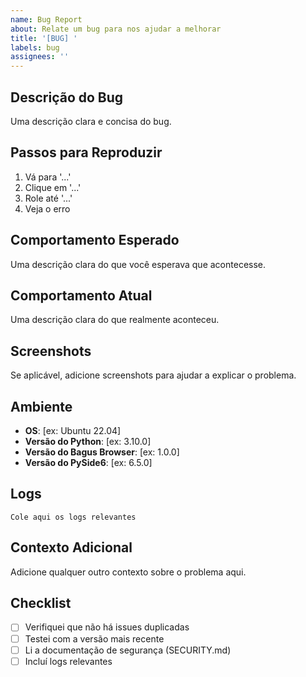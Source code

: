 ```yaml
---
name: Bug Report
about: Relate um bug para nos ajudar a melhorar
title: '[BUG] '
labels: bug
assignees: ''
---
```


## Descrição do Bug
Uma descrição clara e concisa do bug.

## Passos para Reproduzir
1. Vá para '...'
2. Clique em '...'
3. Role até '...'
4. Veja o erro

## Comportamento Esperado
Uma descrição clara do que você esperava que acontecesse.

## Comportamento Atual
Uma descrição clara do que realmente aconteceu.

## Screenshots
Se aplicável, adicione screenshots para ajudar a explicar o problema.

## Ambiente
- **OS**: [ex: Ubuntu 22.04]
- **Versão do Python**: [ex: 3.10.0]
- **Versão do Bagus Browser**: [ex: 1.0.0]
- **Versão do PySide6**: [ex: 6.5.0]

## Logs
```
Cole aqui os logs relevantes
```

## Contexto Adicional
Adicione qualquer outro contexto sobre o problema aqui.

## Checklist
- [ ] Verifiquei que não há issues duplicadas
- [ ] Testei com a versão mais recente
- [ ] Li a documentação de segurança (SECURITY.md)
- [ ] Incluí logs relevantes
